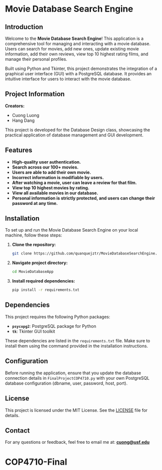 # Movie Database Search Engine

## Introduction

Welcome to the **Movie Database Search Engine**! This application is a comprehensive tool for managing and interacting with a movie database. Users can search for movies, add new ones, update existing movie information, add their own reviews, view top 10 highest rating films, and manage their personal profiles. 

Built using Python and Tkinter, this project demonstrates the integration of a graphical user interface (GUI) with a PostgreSQL database. It provides an intuitive interface for users to interact with the movie database.

## Project Information

**Creators:**
- Cuong Luong
- Hang Dang

This project is developed for the Database Design class, showcasing the practical application of database management and GUI development.

## Features

-	**High-quality user authentication.**
-	**Search across our 100+ movies.**
-	**Users are able to add their own movie.**
-	**Incorrect information is modifiable by users.**
-	**After watching a movie, user can leave a review for that film.**
-	**View top 10 highest movies by rating.**
-	**View all available movies in our database.**
-	**Personal information is strictly protected, and users can change their password at any time.**


## Installation

To set up and run the Movie Database Search Engine on your local machine, follow these steps:

1. **Clone the repository:**
   ```sh
   git clone https://github.com/quanquejztr/MovieDatabaseSearchEngine.git
2. **Navigate project directory:**
   ```sh
   cd MovieDatabaseApp
3. **Install required dependencies:**
   ```sh
   pip install -r requirements.txt

## Dependencies

This project requires the following Python packages:

- **`psycopg2`**: PostgreSQL package for Python
- **`tk`**: Tkinter GUI toolkit

These dependencies are listed in the `requirements.txt` file. Make sure to install them using the command provided in the installation instructions.

## Configuration

Before running the application, ensure that you update the database connection details in `FinalProjectCOP4710.py` with your own PostgreSQL database configuration (dbname, user, password, host, port).



## License

This project is licensed under the MIT License. See the [LICENSE](LICENSE) file for details.

## Contact

For any questions or feedback, feel free to email me at: **cuong@usf.edu**

# COP4710-Final
